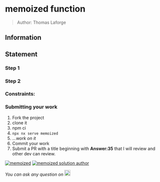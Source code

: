 <h1>memoized function</h1>

> Author: Thomas Laforge

<!-- TODO: add Information/Statement/Rules/Constraint/Steps -->

## Information

## Statement

### Step 1

### Step 2

### Constraints:

### Submitting your work

1. Fork the project
2. clone it
3. npm ci
4. `npx nx serve memoized`
5. _...work on it_
6. Commit your work
7. Submit a PR with a title beginning with **Answer:35** that I will review and other dev can review.

<a href="https://github.com/tomalaforge/angular-challenges/pulls?q=label%3A35+label%3Aanswer"><img src="https://img.shields.io/badge/-Solutions-green" alt="memoized"/></a>
<a href='https://github.com/tomalaforge/angular-challenges/pulls?q=label%3A35+label%3A"answer+author"'><img src="https://img.shields.io/badge/-Author solution-important" alt="memoized solution author"/></a>

<!-- <a href="{Blog post url}" target="_blank" rel="noopener noreferrer"><img src="https://img.shields.io/badge/-Blog post explanation-blue" alt="memoized blog article"/></a>  -->

_You can ask any question on_ <a href="https://twitter.com/laforge_toma" target="_blank" rel="noopener noreferrer"><img src="./../../logo/twitter.svg" height=20px alt="twitter"/></a>
